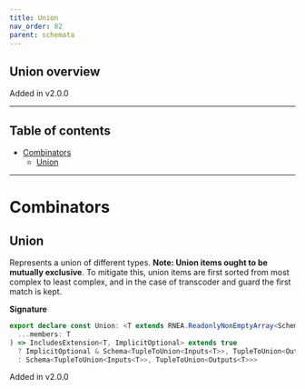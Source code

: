 ```yaml
---
title: Union
nav_order: 82
parent: schemata
---
```


## Union overview

Added in v2.0.0

---

<h2 class="text-delta">Table of contents</h2>

- [Combinators](#combinators)
  - [Union](#union)

---

# Combinators

## Union

Represents a union of different types. **Note: Union items ought to be mutually
exclusive**. To mitigate this, union items are first sorted from most complex to least
complex, and in the case of transcoder and guard the first match is kept.

**Signature**

```ts
export declare const Union: <T extends RNEA.ReadonlyNonEmptyArray<Schema<any, any>>>(
  ...members: T
) => IncludesExtension<T, ImplicitOptional> extends true
  ? ImplicitOptional & Schema<TupleToUnion<Inputs<T>>, TupleToUnion<Outputs<T>>>
  : Schema<TupleToUnion<Inputs<T>>, TupleToUnion<Outputs<T>>>
```

Added in v2.0.0
